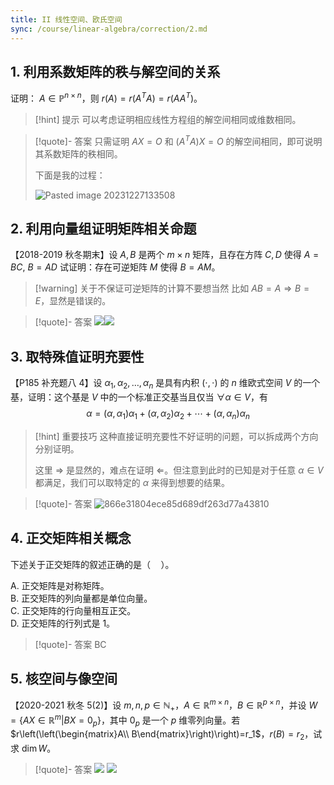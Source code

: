 ```yaml
---
title: II 线性空间、欧氏空间
sync: /course/linear-algebra/correction/2.md
---
```

## 1. 利用系数矩阵的秩与解空间的关系

证明： $A \in \mathbb P^{n \times n}$，则 $r(A) = r(A^T A) = r(A A^T)$。

>[!hint] 提示
> 可以考虑证明相应线性方程组的解空间相同或维数相同。

> [!quote]- 答案
> 只需证明 $AX = O$ 和 $(A^T A) X = O$ 的解空间相同，即可说明其系数矩阵的秩相同。
> 
> 下面是我的过程：
> 
>  ![Pasted image 20231227133508](https://static.memset0.cn/img/v6/2024/02/08/A3qRYSrY.png)


## 2. 利用向量组证明矩阵相关命题

【2018-2019 秋冬期末】设 $A,B$ 是两个 $m\times n$ 矩阵，且存在方阵 $C,D$ 使得 $A=BC,\ B=AD$ 试证明：存在可逆矩阵 $M$ 使得 $B= AM$。

> [!warning] 关于不保证可逆矩阵的计算不要想当然
> 比如 $A B=A \Rightarrow B=E$，显然是错误的。

> [!quote]- 答案
> ![](https://static.memset0.cn/img/v6/2024/02/16/HkE7DrYL.png)![](https://static.memset0.cn/img/v6/2024/02/16/2Jzv0mQg.png)

## 3. 取特殊值证明充要性

【P185 补充题八 4】设 $\alpha_1,\alpha_2,\dots,\alpha_n$ 是具有内积 $(\cdot,\cdot)$ 的 $n$ 维欧式空间 $V$ 的一个基，证明：这个基是 $V$ 中的一个标准正交基当且仅当 $\forall \alpha \in V$，有
$$
\alpha = (\alpha,\alpha_1)\alpha_1 + (\alpha,\alpha_2) \alpha_2+\cdots +(\alpha,\alpha_n)\alpha_n
$$

>[!hint] 重要技巧
>这种直接证明充要性不好证明的问题，可以拆成两个方向分别证明。
>
>这里 $\Rightarrow$ 是显然的，难点在证明 $\Leftarrow$。但注意到此时的已知是对于任意 $\alpha \in V$ 都满足，我们可以取特定的 $\alpha$ 来得到想要的结果。

>[!quote]- 答案
> ![866e31804ece85d689df263d77a43810](https://static.memset0.cn/img/v6/2024/02/08/qx62KvQ0.png)


## 4. 正交矩阵相关概念

下述关于正交矩阵的叙述正确的是（$\quad$）。

A. 正交矩阵是对称矩阵。  
B. 正交矩阵的列向量都是单位向量。  
C. 正交矩阵的行向量相互正交。  
D. 正交矩阵的行列式是 1。

>[!quote]- 答案
>BC

## 5. 核空间与像空间

【2020-2021 秋冬 5(2)】设 $m,n,p \in \mathbb N_+$，$A \in \mathbb R^{m \times n}$，$B \in \mathbb R^{p \times n}$，并设 $W=\{AX\in \mathbb R^m | BX=0_p\}$，其中 $0_p$ 是一个 $p$ 维零列向量。若 $r\left(\left(\begin{matrix}A\\ B\end{matrix}\right)\right)=r_1$，$r(B)=r_2$，试求 $\dim W$。

> [!quote]- 答案
> ![](https://static.memset0.cn/img/v6/2024/02/16/zmZBQnkt.png) ![](https://static.memset0.cn/img/v6/2024/02/16/rNgDeMQl.png)